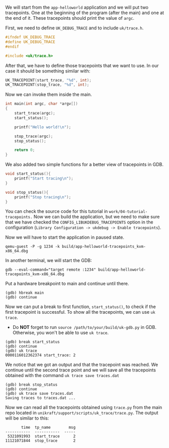 We will start from the `app-helloworld` application and we will put two tracepoints.
One at the beginning of the program (after the main) and one at the end of it.
These tracepoints should print the value of `argc`.

First, we need to define `UK_DEBUG_TRACE` and to include `uk/trace.h`.

```c
#ifndef UK_DEBUG_TRACE
#define UK_DEBUG_TRACE
#endif

#include <uk/trace.h>
```

After that, we have to define those tracepoints that we want to use.
In our case it should be something similar with:

```c
UK_TRACEPOINT(start_trace, "%d", int);
UK_TRACEPOINT(stop_trace, "%d", int);
```

Now we can invoke them inside the main.

```c
int main(int argc, char *argv[])
{
    start_trace(argc);
    start_status();

    printf("Hello world!\n");

    stop_trace(argc);
    stop_status();

    return 0;
}
```

We also added two simple functions for a better view of tracepoints in GDB.

```c
void start_status(){
    printf("Start tracing\n");
}

void stop_status(){
    printf("Stop tracing\n");
}
```

You can check the source code for this tutorial in `work/04-tutorial-tracepoints.`
Now we can build the application, but we need to make sure that we have checked the `CONFIG_LIBUKDEBUG_TRACEPOINTS` option in the configuration (`Library Configuration -> ukdebug -> Enable tracepoints`).

Now we will have to start the application in paused state.


```
qemu-guest -P -g 1234 -k build/app-helloworld-tracepoints_kvm-x86_64.dbg
```

In another terminal, we will start the GDB:


```
gdb --eval-command="target remote :1234" build/app-helloworld-tracepoints_kvm-x86_64.dbg
```

Put a hardware breakpoint  to main and continue until there.


```
(gdb) hbreak main
(gdb) continue
```

Now we can put a break to first function, `start_status()`, to check if the first tracepoint is successful.
To show all the tracepoints, we can use `uk trace`.

* Do **NOT** forget to run `source /path/to/your/build/uk-gdb.py` in GDB.
Otherwise, you won't be able to use `uk trace`.



```
(gdb) break start_status
(gdb) continue
(gdb) uk trace
0000116012362374 start_trace: 2
```

We notice that we got an output and that the tracepoint was reached.
We continue until the second trace point and we will save all the tracepoints obtained with the command `uk trace save traces.dat`


```
(gdb) break stop_status
(gdb) continue
(gdb) uk trace save traces.dat
Saving traces to traces.dat ...
```

Now we can read all the tracepoints obtained using `trace.py` from the main repo located in `unikraft/support/scripts/uk_trace/trace.py`.
The output will be similar to this:

```
       time  tp_name        msg
-----------  -----------  -----
 5321091993  start_trace      2
11121071844  stop_trace       2
```
